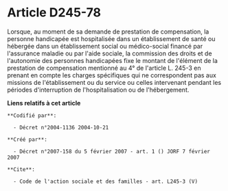 # Article D245-78

Lorsque, au moment de sa demande de prestation de compensation, la personne handicapée est hospitalisée dans un établissement
de santé ou hébergée dans un établissement social ou médico-social financé par l'assurance maladie ou par l'aide sociale, la
commission des droits et de l'autonomie des personnes handicapées fixe le montant de l'élément de la prestation de
compensation mentionné au 4° de l'article L. 245-3 en prenant en compte les charges spécifiques qui ne correspondent pas aux
missions de l'établissement ou du service ou celles intervenant pendant les périodes d'interruption de l'hospitalisation ou
de l'hébergement.

**Liens relatifs à cet article**

	**Codifié par**:

	  - Décret n°2004-1136 2004-10-21

	**Créé par**:

	  - Décret n°2007-158 du 5 février 2007 - art. 1 () JORF 7 février 2007

	**Cite**:

	  - Code de l'action sociale et des familles - art. L245-3 (V)
